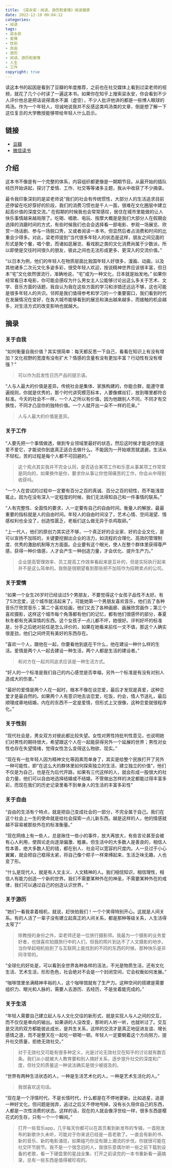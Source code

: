 ```yaml
---
title: 《梁永安：阅读、游历和爱情》阅读摘录
date: 2022-12-10 00:04:12
categories: 
- 阅读
tags: 
- 梁永安
- 爱情
- 性别
- 自由
- 游历
- 阅读、游历和爱情
- 人生
- 工作
copyright: true
---
```



读这本书的起因是看到了豆瓣的年度推荐，之前也在社交媒体上看到过梁老师的视频，就花了几个小时读了一遍这本书。如果你在知乎上搜索梁永安，你会看到不少人评价他总是把话说得滴水不漏（虚空），不少人批评他讲的都是一些博人眼球的鸡汤。作为一个年轻人，坦诚地说我并不反感这类鸡汤类的文章，倒是想了解一下这位复旦的大学教授能够带给年轻人什么启示。

<!--more-->

## 链接

- [豆瓣](https://book.douban.com/subject/35863001/)
- [微信读书](https://yd.qq.com/web/bookDetail/03e32f30729f659d03eedb7)


## 介绍
这本书不像是有一个完整的体系，内容组织都更像是一期期节目。从最开始的插队经历开始讲起，探讨了爱情、工作、社交等等诸多主题，我从中收获了不少摘录。

最令我印象深刻的是梁老师说“我们的社会有传统惯性，大部分人的生活追求目前还停留在吃好穿好的阶段，我们的消费习惯也是千人一面，很难在文化圈层中建立起高价值的深度交流。” 在假期的时候我也会常常感叹，居住在城市里能做的让人快乐事情越来越局限了。吃喝、唱歌、电玩、按摩大概是是我们大部分人在假期会选择的消磨时间的方式，有些时候我们也会会选择看一部电影、参观一场展览、欣赏一场话剧、参与一场脱口秀，又或者阅读一本书，但显然后者占消费和时间的比重会少得多。对此，梁老师提到“当代很多年轻人的状态是这样，朋友之间见面的形式是聚个餐，唱个歌，而诸如逛展览、看戏剧之类的文化消费尚属于少数派，所以即使是交往时间很久的朋友，彼此之间也无法形成更多、更深入的交流价值。”

“以日本为例，他们的年轻人在物质层面比我国年轻人好很多，漫画、动画，以及其他诸多二次元文化多姿多彩，很受年轻人欢迎，按说精神世界应该很丰富，但日本“宅”文化依然很流行，准确地说，“宅”成为一种文化，日本就是始发地。” 如果你经常看日本电影，你可能会感叹为什么男女主人公能够讨论出这么多关于艺术、文学、音乐方面的话题，我自认为我在这些方面的学习和涉猎还远远不够，这也可能是很多年轻人的共识。邻邦是我们值得参考和学习的一个重要窗口，我们看到时代在发展情况在变好，在各大城市能够看到的展览和演出越来越多，而接触的机会越多，对生活方式的改变影响也就越大。

## 摘录

### 关于自我
“如何衡量自我价值？其实很简单：每天都反思一下自己，看看在知识上有没有增加？文化视野的宽度有没有扩大？情感的含量有没有更加丰富？行动性有没有增强？”
> 可以作为启发性日历产品的提示语。

“人与人最大的价值是差异。传统社会是集体、家族构建的，你能合群，能遵守普遍规则，你就是优秀的，那个时代讲究模范标本，人要像螺丝钉，放到哪里都符合标准。今天的社会不一样，一个人之所以有价值，因为他跟别人不同，不同才有交换性，不同才凸显你的独特价值。一个人就开出一朵不一样的花来。”
> 人与人最大的价值是差异。

### 关于工作
“人要先把一个事情做透，做到专业领域里最好的状态，然后这时候才能说你到底爱不爱它，才能说你到底真正适合去做什么。不能因为一开始艰苦就退避。生活从不轻松，苦的过程是每个人都不可回避的。”
> 这个观点其实我并不完全认同，是否适合某项工作和乐意从事某项工作常常是同向的，如果换作是你，要求你从事让你觉得痛苦的工作，你会从中得到收获吗。

“一个人在尝试的过程中一定要有百分之百的真诚、百分之百的韧性，而不能浅尝辄止。因为在没有深入一定程度的时候，我们无法得知自己和一件事情的联系。”


“人有完整性、全面性的要求，人一定要有自己的自由时间。衡量人的解放，最最重要的指标就是人的自由时间。年轻人的自由时间没了，艺术心情、空间渴望、情感权利也全没了，创造性匮乏，老板们这么做无异于杀鸡取卵。”

“上一代人，他们的原创力其实还不够，一个真正好的企业家、好的企业文化，是可以宣扬不加班的，关键要挖掘出企业的活力，如流程的合理化、高效的管理制度、优秀的激励机制等方方面面。企业要有这个眼光，使人在整个群体里获得尊严感，获得一种价值感，人才会产生一种创造力量，才会优化、提升生产力。”
> 企业提高管理效率、员工提高工作效率看起来是互补的，但是实际执行起来并不是这么简单的。我倒是很期望看到那些把不加班作为招聘卖点的公司。

### 关于爱情
“如果一个女生26岁时已经谈过5个男朋友，不要觉得这个女孩子品性不太好。有了5次恋爱，这个城市就活起来了。可能她第一个男朋友喜欢音乐，他们去了各种音乐厅欣赏音乐；第二个喜欢绘画，他们又去了各种画廊、画展欣赏画作；第三个喜欢摄影，这样这个城市每个角落都有他们的记忆，都有他们很感怀的部分，春夏秋冬都有充满深情的东西。这个女孩子一点儿都不坏，她很好。评判好坏的标准是，分手之后她对前任是怎么评价的，如果在她看来前任一文不值，那这个人确实很差劲，他们之间终究有美好的东西存在。

“喜欢一个人，跟他在一起，你要看他到底在干什么，他在建设一种什么样的生活。爱情是两个人一起去建设一种生活，两个人都是生活的建设者。”

> 和对方在一起共同追求应该是一种生活方式。

“好人的一个标准是我们自己的内心感觉是否幸福，另外一个标准是有没有对别人造成大的伤害。”

“最好的爱情是两个人在一起时，根本不像在谈恋爱，最后才发现是真爱，这种恋爱才是最自然的。如果两个人有意识地去谈恋爱，吃饭，约会，情人节送礼，最后顺理成章地结婚，内在的东西不一定是爱情，但形式上又很像，这种恋爱就很程序化。”

### 关于性别
“现代社会是，男女双方对彼此都比较失望。女性对男性持批判性意见，也说明她们对男性的期待很大，希望跟这个人在一起能获得另外一个延展的世界；男性对女性也存在失望情绪，觉得女性怎么变得这么物欲、现实。”

“现在有一批年轻人因为精神文化等因素而单身了，其实是给整个民族打开了另外一种可能性，即“在这么大的群体里如何探索独立的生活、建立独立的价值”，他们不仅是为自己，也是在为后代开路，如果有三代这样的人，就会形成一股很大的社会力量，他们可以自由地选择结婚或不结婚，不管做出怎样的决定都能过得丰富多彩，而现在我们的历史记录里看不到单身人的生活的丰富多彩性”

### 关于自由
“自由的生活有个特点，就是把自己变成社会的一部分，不完全属于自己。我们在这个社会上一生的使命就是给社会探索一点儿新东西。越是这样的人，他的情感就越不容易被那些外在的标准衡量。”

“现在网络上有一些人，总是揪住一些小的事件，放大再放大，有些言论甚至会被有心人利用，使舆论走向逐渐偏激、粗暴。但生活中的大多数人是善良的，相信人性本善，绝大多数人犯的错，都在别人、社会可以宽容的尺度内。人一旦过于小心翼翼，就会把自己框得太紧，将自己像个粽子一样束缚起来，生活乏味无趣，人也变了形。

”什么是现代人，就是有人文主义、人文精神的人。我们相信知识，相信理性，相信人有能力创造一个新的世界。我们不需要某种外在的神圣，不需要某种外在的戒律，我们可以通过自己的创造认识世界。“

### 关于游历
”她们一看我拿着相机，就说，赶快拍我们！一个个笑得特别开心。这就是人间关系。有的人活了一辈子没有建立起真正的人间关系，都是那种等级关系，人生活得太窄了”
> 除教授的身份之外，梁老师还是一位旅行摄影师。我最为一个摄影的业务爱好者，也很喜欢拍摄旅行中的人们，但我的照片到达不了人文摄影的地步。当你举起相机拍到了与互联网上能找到的不同的东西的时候，那种快乐是非同寻常的。

“全球化的好处是，可以看到全世界各种各样的活法，不光是物质生活，还有文化生活、艺术生活，形形色色，社会绝对不会是一个封闭空间，它会权衡如何发展。”

“咖啡馆里坐满精神丰裕的人，这个咖啡馆就有了生产力。这种空间的搭建是需要组织力、眼光和人脉的，需要人去游历、去经历，不是坐着能完成的。”

### 关于生活

“年轻人需要自己建立起人与人文化交往的新形式，就是实现人与人之间的交互，而不仅仅是单向的输出。如果讲的人没改变，那听的人听一听，也就听过了。交互是交流的双方都能彼此成长，是共生关系，这样的交流才是真正地促进友谊、增长感情之道，而不是整天在一起吃一顿喝一顿。年轻人一定要朝着这个方向努力，提升社交质量，拒绝无效社交。”
> 对于无效社交可能有很多种定义，光是讨论无效社交在知乎的讨论就有数百条。我们从小就被大人教育要和别人搞好关系，逐步提升社交的深度和广度，但社交的质量这一种说法确实是很少被提及的。

“世界有两种生活状态的人，一种是生活艺术化的人，一种是艺术生活化的人。”
> 我很喜欢这句话。

“现在是一个浮情时代，不是长情时代，什么都是在不停地更新。比如追星，追是一种好文化，但问题是抛弃，追过之后又不停地甩掉，没有长久陪伴自己的东西，人都是一次性消费的状态。这样的话，现在的人就会像浮世绘一样，很多东西是樱花式的生存，只有一个一个瞬间。”
> 打开一些音乐app，几乎每天你都可以在首页看到新发布的专辑，一首刚发布的新歌许久未听，可能对于你来说已经是一首老歌了。一直会有新的书、新的音乐、新的电影涌现，如果碰巧你没有跟上潮流的步伐，你就很可能在社交环节脱节。我不是一个很念旧的人，我很乐意偶尔听一些之前下载到设备的老歌，看一下硬盘里的星战全集、打开之前读完的一本书重新看一遍摘录，总有一些东西是值得被珍视的。